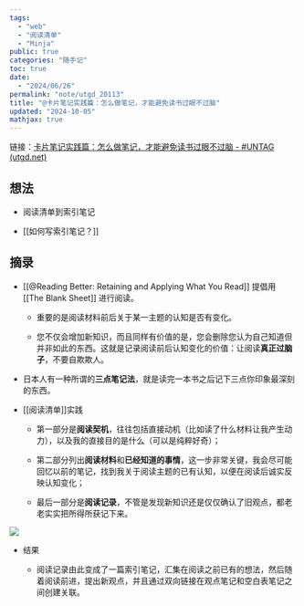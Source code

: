```yaml
---
tags:
  - "web"
  - "阅读清单"
  - "Minja"
public: true
categories: "随手记"
toc: true
date:
  - "2024/06/26"
permalink: "note/utgd_20113"
title: "@卡片笔记实践篇：怎么做笔记，才能避免读书过眼不过脑"
updated: "2024-10-05"
mathjax: true
---
```


链接：[卡片笔记实践篇：怎么做笔记，才能避免读书过眼不过脑 - #UNTAG (utgd.net)](https://utgd.net/article/20113)

<!--more-->

## 想法

  + 阅读清单到索引笔记

  + [[如何写索引笔记？]]

## 摘录

  + [[@Reading Better: Retaining and Applying What You Read]] 提倡用 [[The Blank Sheet]] 进行阅读。

    + 重要的是阅读材料前后关于某一主题的认知是否有变化。

    + 您不仅会增加新知识，而且同样有价值的是，您会删除您认为自己知道但并非如此的东西。这就是记录阅读前后认知变化的价值：让阅读**真正过脑子**，不要自欺欺人。

  + 日本人有一种所谓的**三点笔记法**，就是读完一本书之后记下三点你印象最深刻的东西。

  + [[阅读清单]]实践

    + 第一部分是**阅读契机**，往往包括直接动机（比如读了什么材料让我产生动力），以及我的直接目的是什么（可以是纯粹好奇）；

    + 第二部分列出**阅读材料**和**已经知道的事情**，这一步非常关键，我会尽可能回忆以前的笔记，找到我关于阅读主题的已有认知，以便在阅读后诚实反映认知变化；

    + 最后一部分是**阅读记录**，不管是发现新知识还是仅仅确认了旧观点，都老老实实把所得所获记下来。

![](https://media.xiang578.com/202303142141624-utgd-how-to-read-book.png)

  + 结果

    + 阅读记录由此变成了一篇索引笔记，汇集在阅读之前已有的想法，然后随着阅读前进，提出新观点，并且通过双向链接在观点笔记和空白表笔记之间创建关联。
